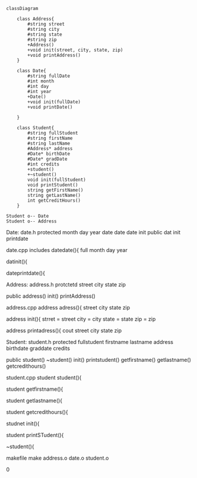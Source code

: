 ```mermaid
classDiagram

    class Address{
        #string street
        #string city
        #string state
        #string zip
        +Address()
        +void init(street, city, state, zip)
        +void printAddress()
    } 
    
    class Date{
        #string fullDate
        #int month
        #int day
        #int year
        +Date()
        +void init(fullDate)
        +void printDate()
        
    }

    class Student{
        #string fullStudent
        #string firstName
        #string lastName
        #Address* address
        #Date* birthDate
        #Date* gradDate
        #int credits
        +student()
        +~student()
        void init(fullStudent)
        void printStudent()
        string getFirstName()
        string getLastName()
        int getCreditHours()
    }

Student o-- Date
Student o-- Address

 ```
Date:
date.h
protected
month day year 
date date
date init
public
dat
init
printdate

date.cpp
includes
datedate(){
full
month 
day
year

datinit(){

dateprintdate(){

Address:
address.h
protctetd
street
city
state
zip

public
address()
init()
printAddress()

address.cpp
address adress(){
street 
city
state
zip

address init(){
strret = street
city = city
state = state
zip = zip

address printadress(){
cout street city state zip

Student:
student.h
protected
fullstudent
firstname
lastname
address
birthdate
graddate
credits

public
student()
~student()
init()
printstudent()
getfirstname()
getlastname()
getcredithours()

student.cpp
student student(){

student getfirstname(){

student getlastname(){

student getcredithours(){

studnet init(){

student printSTudent(){

~student(){

makefile
make 
address.o
date.o
student.o







0

